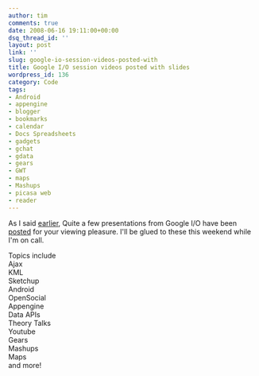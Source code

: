 ```yaml
---
author: tim
comments: true
date: 2008-06-16 19:11:00+00:00
dsq_thread_id: ''
layout: post
link: ''
slug: google-io-session-videos-posted-with
title: Google I/O session videos posted with slides
wordpress_id: 136
category: Code
tags:
- Android
- appengine
- blogger
- bookmarks
- calendar
- Docs Spreadsheets
- gadgets
- gchat
- gdata
- gears
- GWT
- maps
- Mashups
- picasa web
- reader
---
```


As I said [earlier](http://blog.gpowered.net/2008/04/select-google-io-sessions-to-be-posted.html), Quite a few presentations from Google I/O have
been [posted](http://sites.google.com/site/io/) for your viewing pleasure.
I'll be glued to these this weekend while I'm on call.  
  
Topics include  
Ajax  
KML  
Sketchup  
Android  
OpenSocial  
Appengine  
Data APIs  
Theory Talks  
Youtube  
Gears  
Mashups  
Maps  
and more!  
